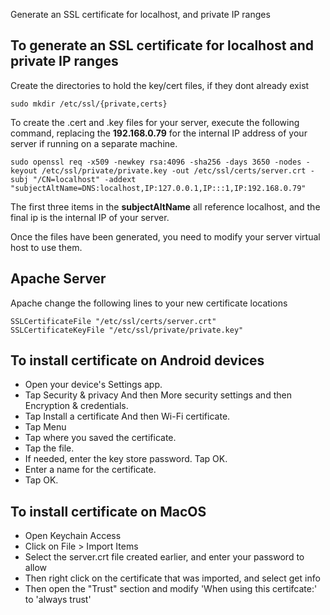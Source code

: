 Generate an SSL certificate for localhost, and private IP ranges

## To generate an SSL certificate for localhost and private IP ranges

Create the directories to hold the key/cert files, if they dont already exist
```
sudo mkdir /etc/ssl/{private,certs}
```

To create the .cert and .key files for your server, execute the following command, replacing the **192.168.0.79** for the internal IP address of your server if running on a separate machine.

```
sudo openssl req -x509 -newkey rsa:4096 -sha256 -days 3650 -nodes -keyout /etc/ssl/private/private.key -out /etc/ssl/certs/server.crt -subj "/CN=localhost" -addext "subjectAltName=DNS:localhost,IP:127.0.0.1,IP:::1,IP:192.168.0.79"
```

The first three items in the **subjectAltName** all reference localhost, and the final ip is the internal IP of your server.

Once the files have been generated, you need to modify your server virtual host to use them.

## Apache Server
Apache change the following lines to your new certificate locations

```
SSLCertificateFile "/etc/ssl/certs/server.crt"
SSLCertificateKeyFile "/etc/ssl/private/private.key"
```

## To install certificate on Android devices

- Open your device's Settings app.
- Tap Security & privacy And then More security settings and then Encryption & credentials.
- Tap Install a certificate And then Wi-Fi certificate.
- Tap Menu
- Tap where you saved the certificate.
- Tap the file.
- If needed, enter the key store password. Tap OK.
- Enter a name for the certificate.
- Tap OK.

## To install certificate on MacOS

- Open Keychain Access
- Click on File > Import Items
- Select the server.crt file created earlier, and enter your password to allow
- Then right click on the certificate that was imported, and select get info
- Then open the "Trust" section and modify 'When using this certifcate:' to 'always trust'
